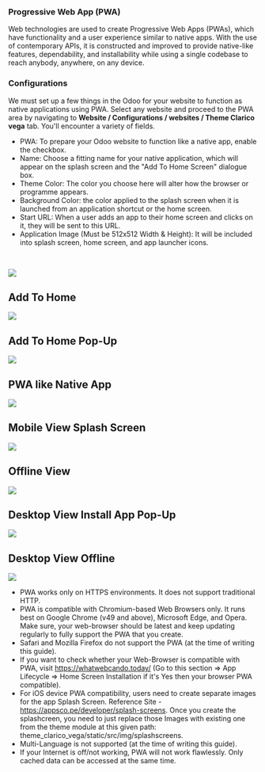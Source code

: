 
### Progressive Web App (PWA)



Web technologies are used to create Progressive Web Apps (PWAs), which have functionality and a user experience similar to native apps. With the use of contemporary APIs, it is constructed and improved to provide native-like features, dependability, and installability while using a single codebase to reach anybody, anywhere, on any device.


### **Configurations**


We must set up a few things in the Odoo for your website to function as native applications using PWA. Select any website and proceed to the PWA area by navigating to **Website / Configurations / websites / Theme Clarico vega** tab. You'll encounter a variety of fields.


* PWA: To prepare your Odoo website to function like a native app, enable the checkbox.
* Name: Choose a fitting name for your native application, which will appear on the splash screen and the "Add To Home Screen" dialogue box.
* Theme Color: The color you choose here will alter how the browser or programme appears.
* Background Color: the color applied to the splash screen when it is launched from an application shortcut or the home screen.
* Start URL: When a user adds an app to their home screen and clicks on it, they will be sent to this URL.
* Application Image (Must be 512x512 Width & Height): It will be included into splash screen, home screen, and app launcher icons.



 


![](./images/37-1.png)


## **Add To Home**


![](./images/37-2.png)


## **Add To Home Pop-Up**


![](./images/37-3.png)


## **PWA like Native App**


![](./images/37-4.png)


## **Mobile View Splash Screen**


![](./images/37-5.png)


## **Offline View**


![](./images/37-6.png)


## **Desktop View Install App Pop-Up**


![](./images/37-7.png)


## **Desktop View Offline**


![](./images/37-8.png)


* PWA works only on HTTPS environments. It does not support traditional HTTP.
* PWA is compatible with Chromium-based Web Browsers only. It runs best on Google Chrome (v49 and above), Microsoft Edge, and Opera. Make sure, your web-browser should be latest and keep updating regularly to fully support the PWA that you create.
* Safari and Mozilla Firefox do not support the PWA (at the time of writing this guide).
* If you want to check whether your Web-Browser is compatible with PWA, visit https://whatwebcando.today/ (Go to this section => App Lifecycle => Home Screen Installation if it's Yes then your browser PWA compatible).
* For iOS device PWA compatibility, users need to create separate images for the app Splash Screen. Reference Site - https://appsco.pe/developer/splash-screens. Once you create the splashcreen, you need to just replace those Images with existing one from the theme module at this given path: theme\_clarico\_vega/static/src/img/splashscreens.
* Multi-Language is not supported (at the time of writing this guide).
* If your Internet is off/not working, PWA will not work flawlessly. Only cached data can be accessed at the same time.



